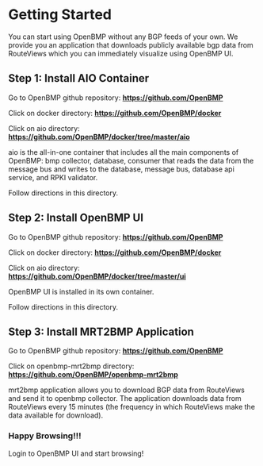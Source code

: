 # Getting Started

You can start using OpenBMP without any BGP feeds of your own. We provide you an application that downloads publicly available bgp data from RouteViews which you can immediately visualize using OpenBMP UI.



## Step 1: Install AIO Container

Go to OpenBMP github repository: **https://github.com/OpenBMP**

Click on docker directory: **https://github.com/OpenBMP/docker**

Click on aio directory: **https://github.com/OpenBMP/docker/tree/master/aio**

aio is the all-in-one container that includes all the main components of OpenBMP: bmp collector, database, consumer that reads the data from the message bus and writes to the database, message bus, database api service, and RPKI validator.

Follow directions in this directory.

## Step 2: Install OpenBMP UI


Go to OpenBMP github repository: **https://github.com/OpenBMP**

Click on docker directory: **https://github.com/OpenBMP/docker**

Click on aio directory: **https://github.com/OpenBMP/docker/tree/master/ui**

OpenBMP UI is installed in its own container. 

Follow directions in this directory.

## Step 3: Install MRT2BMP Application

Go to OpenBMP github repository: **https://github.com/OpenBMP**

Click on openbmp-mrt2bmp directory: **https://github.com/OpenBMP/openbmp-mrt2bmp**

mrt2bmp application allows you to download BGP data from RouteViews and send it to openbmp collector. The application downloads data from RouteViews every 15 minutes (the frequency in which RouteViews make the data available for download). 

### Happy Browsing!!!

Login to OpenBMP UI and start browsing!



